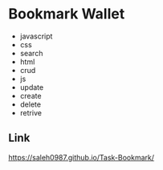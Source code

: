 # Bookmark Wallet
- javascript 
- css 
- search 
- html 
- crud 
- js 
- update 
- create 
- delete 
- retrive

## Link
https://saleh0987.github.io/Task-Bookmark/
